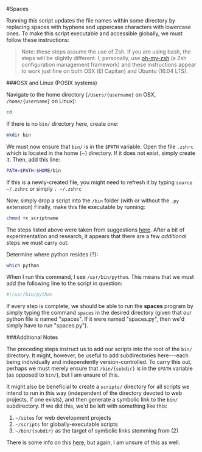#Spaces

Running this script updates the file names within some directory by replacing spaces with hyphens and uppercase characters with lowercase ones. To make this script executable and accessible globally, we must follow these instructions:

> Note: these steps assume the use of Zsh. If you are using bash, the steps will be slightly different. I, personally, use [oh-my-zsh](https://github.com/robbyrussell/oh-my-zsh) (a Zsh configuration management framework) and these instructions appear to work just fine on both OSX (El Capitan) and Ubuntu (16.04 LTS).

###OSX and Linux (POSIX systems)

Navigate to the home directory (`/Users/{username}` on OSX, `/home/{username}` on Linux):

```bash
cd
```

If there is no `bin/` directory here, create one:

```bash
mkdir bin
```

We must now ensure that `bin/` is in the `$PATH` variable. Open the file `.zshrc` which is located in the home (~) directory. If it does not exist, simply create it. Then, add this line:

```bash
PATH=$PATH:$HOME/bin
```

If this is a newly-created file, you might need to refresh it by typing `source ~/.zshrc` or simply `. ~/.zshrc`

Now, simply drop a script into the `/bin` folder (with or without the `.py` extension) Finally, make this file executable by running:

```bash
chmod +x scriptname
```

The steps listed above were taken from suggestions [here](https://shapeshed.com/using-custom-shell-scripts-on-osx-or-linux/). After a bit of experimentation and research, it appears that there are a few *additional* steps we must carry out:

Determine where python resides (?):

```bash
which python
```

When I run this command, I see `/usr/bin/python`. This means that we must add the following line to the script in question:

```bash
#!/usr/bin/python
```

If every step is complete, we should be able to run the **spaces** program by simply typing the command `spaces` in the desired directory (given that our python file is named "spaces". If it were named "spaces.py", then we'd simply have to run "spaces.py").

###Additional Notes

The preceding steps instruct us to add our scripts into the root of the `bin/` directory. It might, however, be useful to add subdirectories here---each being individually and independently version-controlled. To carry this out, perhaps we must merely ensure that `/bin/{subdir}` is in the `$PATH` variable (as opposed to `bin/`), but I am unsure of this.

It might also be beneficial to create a `scripts/` directory for all scripts we intend to run in this way (independent of the directory devoted to web projects, if one exists), and then generate a symbolic link to the `bin/` subdirectory. If we did this, we'd be left with something like this:

1. `~/sites` for web development projects
2. `~/scripts` for globally-executable scripts
3. `~/bin/{subdir}` as the target of symbolic links stemming from (2)

There is some info on this [here](http://apple.stackexchange.com/questions/115646/how-can-i-create-a-symbolic-link-in-terminal), but again, I am unsure of this as well.
